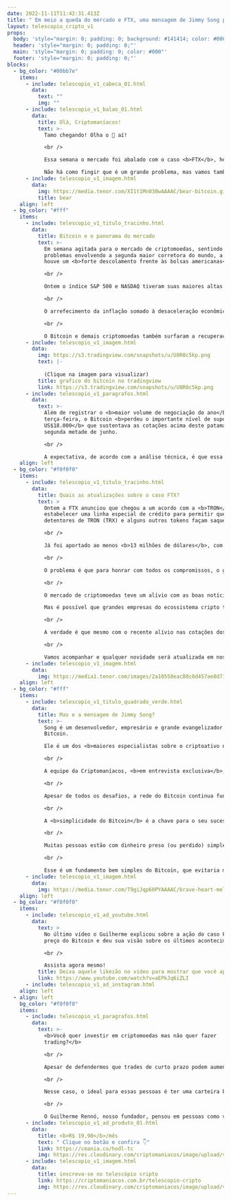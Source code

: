 ```yaml
---
date: 2022-11-11T11:42:31.413Z
title: " Em meio a queda do mercado e FTX, uma mensagem de Jimmy Song para você!"
layout: telescopio_cripto_v1
props:
  body: 'style="margin: 0; padding: 0; background: #141414; color: #000"'
  header: 'style="margin: 0; padding: 0;"'
  main: 'style="margin: 0; padding: 0; color: #000"'
  footer: 'style="margin: 0; padding: 0;"'
blocks:
  - bg_color: "#00bb7e"
    items:
      - include: telescopio_v1_cabeca_01.html
        data:
          text: ""
          img: ""
      - include: telescopio_v1_balao_01.html
        data:
          title: Olá, Criptomaníacos!
          text: >-
            Tamo chegando! Olha o 🔭 aí!

            <br />

            Essa semana o mercado foi abalado com o caso <b>FTX</b>, hein?<br/>

            Não há como fingir que é um grande problema, mas vamos também respirar e nos lembrar dos fundamentos mais importantes do mercado neste momento.
      - include: telescopio_v1_imagem.html
        data:
          img: https://media.tenor.com/XI1t1Mn030wAAAAC/bear-bitcoin.gif
          title: bear
    align: left
  - bg_color: "#fff"
    items:
      - include: telescopio_v1_titulo_tracinho.html
        data:
          title: Bitcoin e o panorama do mercado
          text: >-
            Em semana agitada para o mercado de criptomoedas, sentindo os
            problemas envolvendo a segunda maior corretora do mundo, a FTX,
            houve um <b>forte descolamento frente às bolsas americanas</b>.

            <br />

            Ontem o índice S&P 500 e NASDAQ tiveram suas maiores altas diárias desde o início da pandemia, impulsionados por uma <b>leitura da inflação abaixo do esperado nos EUA</b>.

            <br />

            O arrefecimento da inflação somado à desaceleração econômica dos últimos trimestres faz com que os investidores precifiquem <b>menores altas nas taxas de juros</b> para as próximas reuniões do FED.

            <br />

            O Bitcoin e demais criptomoedas também surfaram a recuperação de ontem, subindo mais de 10%, mas <b>insuficiente para zerar as gigantescas perdas</b> vistas na terça e quarta-feira.
      - include: telescopio_v1_imagem.html
        data:
          img: https://s3.tradingview.com/snapshots/u/U8R0c5kp.png
          text: |-
            
            (Clique na imagem para visualizar)
          title: grafico do bitcoin no tradingview
          link: https://s3.tradingview.com/snapshots/u/U8R0c5kp.png
      - include: telescopio_v1_paragrafos.html
        data:
          text: >-
            Além de registrar o <b>maior volume de negociação do ano</b> na
            terça-feira, o Bitcoin <b>perdeu o importante nível de suporte dos
            US$18.000</b> que sustentava as cotações acima deste patamar desde a
            segunda metade de junho.

            <br />

            A expectativa, de acordo com a análise técnica, é que essa região passe agora a oferecer resistência para os preços do principal ativo do mercado, enquanto <b>os investidores ainda investigam os possíveis contágios para outras corretoras</b> ou projetos cripto que tenham algum tipo de exposição à FTX.
    align: left
  - bg_color: "#f0f0f0"
    items:
      - include: telescopio_v1_titulo_tracinho.html
        data:
          title: Quais as atualizações sobre o caso FTX?
          text: >
            Ontem a FTX anunciou que chegou a um acordo com a <b>TRON</b> para
            estabelecer uma linha especial de crédito para permitir que
            detentores de TRON (TRX) e alguns outros tokens façam saques. 

            <br />

            Já foi aportado ao menos <b>13 milhões de dólares</b>, com promessa de mais injeção semanal de liquidez. Isso fez com que o preço da TRON subisse significativamente na corretora.

            <br />

            O problema é que para honrar com todos os compromissos, o grupo que compõe a FTX precisa de valores que podem ultrapassar a casa dos <b>8 bilhões de dólares</b>.

            <br />

            O mercado de criptomoedas teve um alívio com as boas notícias sobre com a divulgação dos dados da <b>inflação nos Estados Unidos, que veio abaixo do esperado</b>.

            Mas é possível que grandes empresas do ecossistema cripto tenham dinheiro preso com a FTX. A queda da exchange pode trazer uma série de outras quebras.

            <br />

            A verdade é que mesmo com o recente alívio nas cotações dos ativos digitais, <b>é muito cedo para falar que o pior já passou</b>. 

            <br />

            Vamos acompanhar e qualquer novidade será atualizada em nossos Telescópios!
      - include: telescopio_v1_imagem.html
        data:
          img: https://media1.tenor.com/images/2a10558eac80c8d457ae8d713957f32c/tenor.gif
    align: left
  - bg_color: "#fff"
    items:
      - include: telescopio_v1_titulo_quadrado_verde.html
        data:
          title: Mas e a mensagem de Jimmy Song?
          text: >-
            Song é um desenvolvedor, empresário e grande evangelizador sobre
            Bitcoin. 

            Ele é um dos <b>maiores especialistas sobre o criptoativo na atualidade</b> e esteve presente na SatsConf que aconteceu esta semana em São Paulo.

            <br />

            A equipe da Criptomaníacos, <b>em entrevista exclusiva</b>, conversou com Jimmy e há uma mensagem bem clara em todas as suas respostas a respeito das moedas digitais e momento que vivemos: <b>o Bitcoin é simples e ele resolve todas as turbulências que estamos enfrentando</b>.

            <br />

            Apesar de todos os desafios, a rede do Bitcoin continua funcionando sem interrupções. Empresas são criadas e somem, muitas altcoins aparecem e morrem… E o Bitcoin passa por tudo isso sem estremecer os fundamentos de sua rede.

            <br />

            A <b>simplicidade do Bitcoin</b> é a chave para o seu sucesso. Ele não precisa de institucionais entrando, nem serviços de terceiros… E o caso FTX pode ser um bom exemplo de como é complicado confiar num custodiante.

            <br />

            Muitas pessoas estão com dinheiro preso (ou perdido) simplesmente por não ter seguido aquele ditado já velho que nos lembra que <b>só temos de fato os ativos se tivermos o controle das chaves</b>.

            <br />

            Esse é um fundamento bem simples do Bitcoin, que evitaria muitas perdas no mercado.
      - include: telescopio_v1_imagem.html
        data:
          img: https://media.tenor.com/T9giJqp60PYAAAAC/brave-heart-mel-gibson.gif
    align: left
  - bg_color: "#f0f0f0"
    items:
      - include: telescopio_v1_ad_youtube.html
        data:
          text: >
            No último vídeo o Guilherme explicou sobre a ação do caso FTX no
            preço do Bitcoin e deu sua visão sobre os últimos acontecimentos.

            <br />

            Assista agora mesmo!
          title: Deixa aquele likezão no vídeo para mostrar que você apoia o Bitcoin!
          link: https://www.youtube.com/watch?v=aEPkJq6iZLI
      - include: telescopio_v1_ad_instagram.html
    align: left
  - align: left
    bg_color: "#f0f0f0"
    items:
      - include: telescopio_v1_paragrafos.html
        data:
          text: >-
            <b>Você quer investir em criptomoedas mas não quer fazer
            trading?</b>

            <br />

            Apesar de defendermos que trades de curto prazo podem aumentar sua rentabilidade, entendemos que nem todo mundo tem o tempo disponível pra operar.

            <br />

            Nesse caso, o ideal para essas pessoas é ter uma carteira bem fundamentada para o longo prazo, cujo objetivo seja acumular Bitcoins.

            <br />

            O Guilherme Rennó, nosso fundador, pensou em pessoas como você e decidiu criar a Carteira HODL, voltada para quem quer dar o primeiro passo no mercado cripto sem se preocupar em operar todo dia.
      - include: telescopio_v1_ad_produto_01.html
        data:
          title: <b>R$ 19,90</b>/mês
          text: " Clique no botão e confira 👇"
          link: https://cmania.co/hodl-tc
          img: https://res.cloudinary.com/criptomaniacos/image/upload/v1661372975/telescopio/produtos/logo_carteira_hodl_mhzjq6.png
      - include: telescopio_v1_imagem.html
        data:
          title: inscreva-se no telescópio cripto
          link: https://criptomaniacos.com.br/telescopio-cripto
          img: https://res.cloudinary.com/criptomaniacos/image/upload/v1662133224/telescopio/inscreva-se-telescopio.png
---
```

